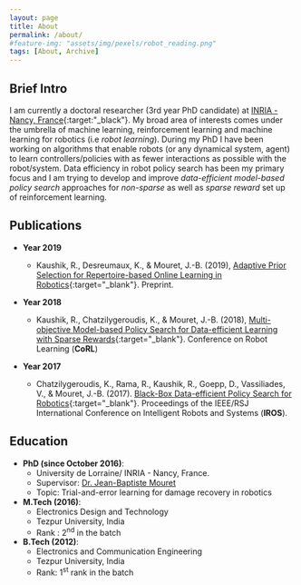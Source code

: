 ```yaml
---
layout: page
title: About
permalink: /about/
#feature-img: "assets/img/pexels/robot_reading.png"
tags: [About, Archive]
---
```

## Brief Intro

I am currently a doctoral researcher (3rd year PhD candidate) at [INRIA - Nancy, France](https://team.inria.fr/larsen/){:target:"_black"}. My broad area of interests comes under the umbrella of machine learning, reinforcement learning and machine learning for robotics (i.e *robot learning*). During my PhD I have been working on algorithms that enable robots (or any dynamical system, agent) to learn controllers/policies with as fewer interactions as possible with the robot/system. Data efficiency in robot policy search has been my primary focus and I am trying to develop and improve *data-efficient model-based policy search* approaches for *non-sparse* as well as *sparse reward* set up of reinforcement learning.


## Publications

* **Year 2019**
    - Kaushik, R., Desreumaux, K., & Mouret, J.-B. (2019), [Adaptive Prior Selection for Repertoire-based Online Learning in Robotics](https://arxiv.org/abs/1907.07029){:target="_blank"}. Preprint.

* **Year 2018**
    - Kaushik, R., Chatzilygeroudis, K., & Mouret, J.-B. (2018), [Multi-objective Model-based Policy Search for Data-efficient Learning with Sparse Rewards](https://arxiv.org/abs/1806.09351){:target="_blank"}. Conference on Robot Learning (**CoRL**)
* **Year 2017**
    - Chatzilygeroudis, K., Rama, R., Kaushik, R., Goepp, D., Vassiliades, V., & Mouret, J.-B. (2017). [Black-Box Data-efficient Policy Search for Robotics](https://arxiv.org/abs/1703.07261){:target="_blank"}. Proceedings of the IEEE/RSJ International Conference on Intelligent Robots and Systems (**IROS**).

## Education
 - **PhD (since October 2016)**: 
    * University de Lorraine/ INRIA - Nancy, France.
    * Supervisor: [Dr. Jean-Baptiste Mouret](https://members.loria.fr/JBMouret/)
    * Topic: Trial-and-error learning for damage recovery in robotics
 - **M.Tech (2016)**: 
    * Electronics Design and Technology 
    * Tezpur University, India 
    * Rank : 2<sup>nd</sup> in the batch
 - **B.Tech (2012)**: 
    * Electronics and Communication Engineering 
    * Tezpur University, India 
    * Rank: 1<sup>st</sup> rank in the batch
